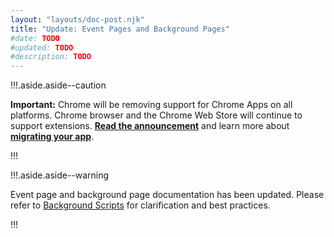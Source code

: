 ```yaml
---
layout: "layouts/doc-post.njk"
title: "Update: Event Pages and Background Pages"
#date: TODO
#updated: TODO
#description: TODO
---
```


!!!.aside.aside--caution

**Important:** Chrome will be removing support for Chrome Apps on all platforms. Chrome browser and
the Chrome Web Store will continue to support extensions. [**Read the announcement**][1] and learn
more about [**migrating your app**][2].

!!!

!!!.aside.aside--warning

Event page and background page documentation has been updated. Please refer to [Background
Scripts][3] for clarification and best practices.

!!!

[1]: https://blog.chromium.org/2020/01/moving-forward-from-chrome-apps.html
[2]: https://developer.chrome.com/apps/migration
[3]: /background_pages
